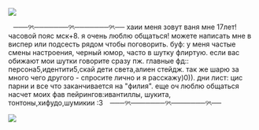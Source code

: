 
![](https://64.media.tumblr.com/e1ec876b22583bcf29326f14ab3efced/1f08f6a4f4b0f7f7-60/s540x810/6bc8f50955f3fc702b854d63bc163c33a39fb674.gifv)

⠀───୨ৎ───────୨ৎ───────୨ৎ──
хаии меня зовут ваня мне 17лет! часовой пояс мск+8. я очень люблю общаться! можете написать мне в виспер или подсесть рядом чтобы поговорить. буф: у меня частые смены настроения, черный юмор, часто в шутку флиртую. если вас обижают мои шутки говорите сразу пж. главные фд:: персона5,идентити5,скай дети света,алиен стейдж. так же шарю за много чего другого - спросите лично и я расскажу)0)). дни лист: цис парни и все что заканчивается на "филия". еще оч люблю общаться насчет моих фав пейрингов:ивантиллы, шукита, тонтоны,хифудо,шумикии :3
⠀───୨ৎ───────୨ৎ───────୨ৎ──

![](https://64.media.tumblr.com/feec1e518b2c0691061c84979967e17f/46ca593bc45246ee-dd/s400x600/b0f602431ad4226d6aa28d681f9824a3fa5baade.gifv)
